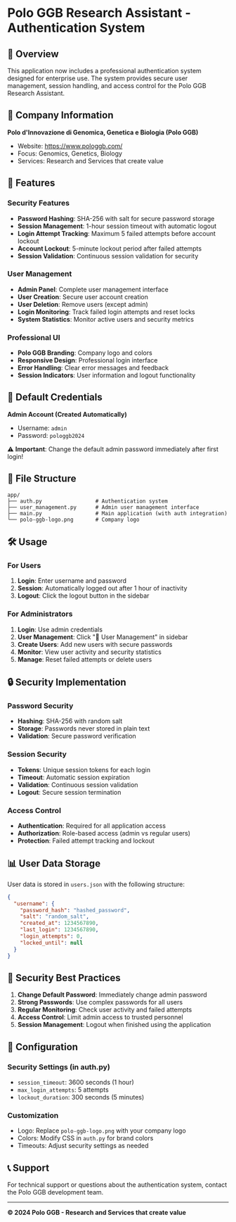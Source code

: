 # Polo GGB Research Assistant - Authentication System

## 🔐 Overview

This application now includes a professional authentication system designed for enterprise use. The system provides secure user management, session handling, and access control for the Polo GGB Research Assistant.

## 🏢 Company Information

**Polo d'Innovazione di Genomica, Genetica e Biologia (Polo GGB)**
- Website: https://www.pologgb.com/
- Focus: Genomics, Genetics, Biology
- Services: Research and Services that create value

## 🚀 Features

### Security Features
- **Password Hashing**: SHA-256 with salt for secure password storage
- **Session Management**: 1-hour session timeout with automatic logout
- **Login Attempt Tracking**: Maximum 5 failed attempts before account lockout
- **Account Lockout**: 5-minute lockout period after failed attempts
- **Session Validation**: Continuous session validation for security

### User Management
- **Admin Panel**: Complete user management interface
- **User Creation**: Secure user account creation
- **User Deletion**: Remove users (except admin)
- **Login Monitoring**: Track failed login attempts and reset locks
- **System Statistics**: Monitor active users and security metrics

### Professional UI
- **Polo GGB Branding**: Company logo and colors
- **Responsive Design**: Professional login interface
- **Error Handling**: Clear error messages and feedback
- **Session Indicators**: User information and logout functionality

## 🔑 Default Credentials

**Admin Account (Created Automatically)**
- Username: `admin`
- Password: `pologgb2024`

⚠️ **Important**: Change the default admin password immediately after first login!

## 📁 File Structure

```
app/
├── auth.py                 # Authentication system
├── user_management.py      # Admin user management interface
├── main.py                 # Main application (with auth integration)
└── polo-ggb-logo.png       # Company logo
```

## 🛠️ Usage

### For Users
1. **Login**: Enter username and password
2. **Session**: Automatically logged out after 1 hour of inactivity
3. **Logout**: Click the logout button in the sidebar

### For Administrators
1. **Login**: Use admin credentials
2. **User Management**: Click "👥 User Management" in sidebar
3. **Create Users**: Add new users with secure passwords
4. **Monitor**: View user activity and security statistics
5. **Manage**: Reset failed attempts or delete users

## 🔒 Security Implementation

### Password Security
- **Hashing**: SHA-256 with random salt
- **Storage**: Passwords never stored in plain text
- **Validation**: Secure password verification

### Session Security
- **Tokens**: Unique session tokens for each login
- **Timeout**: Automatic session expiration
- **Validation**: Continuous session validation
- **Logout**: Secure session termination

### Access Control
- **Authentication**: Required for all application access
- **Authorization**: Role-based access (admin vs regular users)
- **Protection**: Failed attempt tracking and lockout

## 📊 User Data Storage

User data is stored in `users.json` with the following structure:

```json
{
  "username": {
    "password_hash": "hashed_password",
    "salt": "random_salt",
    "created_at": 1234567890,
    "last_login": 1234567890,
    "login_attempts": 0,
    "locked_until": null
  }
}
```

## 🚨 Security Best Practices

1. **Change Default Password**: Immediately change admin password
2. **Strong Passwords**: Use complex passwords for all users
3. **Regular Monitoring**: Check user activity and failed attempts
4. **Access Control**: Limit admin access to trusted personnel
5. **Session Management**: Logout when finished using the application

## 🔧 Configuration

### Security Settings (in auth.py)
- `session_timeout`: 3600 seconds (1 hour)
- `max_login_attempts`: 5 attempts
- `lockout_duration`: 300 seconds (5 minutes)

### Customization
- Logo: Replace `polo-ggb-logo.png` with your company logo
- Colors: Modify CSS in `auth.py` for brand colors
- Timeouts: Adjust security settings as needed

## 📞 Support

For technical support or questions about the authentication system, contact the Polo GGB development team.

---

**© 2024 Polo GGB - Research and Services that create value**
